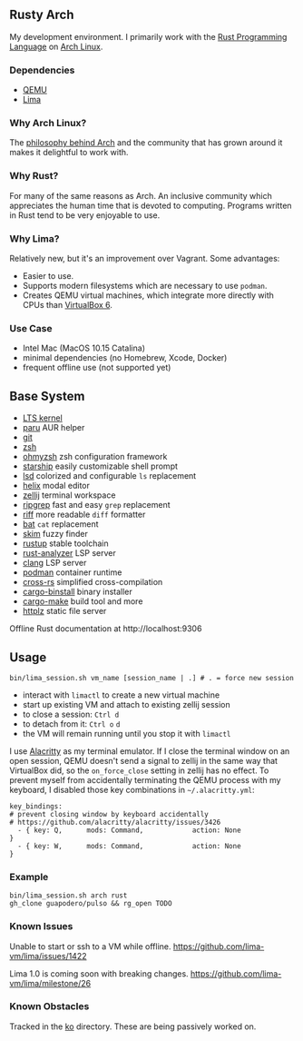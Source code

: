 ## Rusty Arch
My development environment. I primarily work with the [Rust Programming Language](https://www.rust-lang.org/)
on [Arch Linux](https://archlinux.org/).

### Dependencies
- [QEMU](https://www.qemu.org/download/#macos)
- [Lima](https://lima-vm.io/docs/installation/)

### Why Arch Linux?
The [philosophy behind Arch](https://en.wikipedia.org/wiki/Arch_Linux#Design_and_principles) and the community that
has grown around it makes it delightful to work with.

### Why Rust?
For many of the same reasons as Arch. An inclusive community which appreciates the human time that is devoted to
computing. Programs written in Rust tend to be very enjoyable to use.

### Why Lima?
Relatively new, but it's an improvement over Vagrant. Some advantages:
- Easier to use.
- Supports modern filesystems which are necessary to use `podman`.
- Creates QEMU virtual machines, which integrate more directly with CPUs than
  [VirtualBox 6](https://www.virtualbox.org/ticket/14217).

### Use Case
- Intel Mac (MacOS 10.15 Catalina)
- minimal dependencies (no Homebrew, Xcode, Docker)
- frequent offline use (not supported yet)

## Base System

- [LTS kernel](https://archlinux.org/packages/core/x86_64/linux-lts/)
- [paru](https://github.com/Morganamilo/paru) AUR helper
- [git](https://en.wikipedia.org/wiki/Git)
- [zsh](https://en.wikipedia.org/wiki/Z_shell)
- [ohmyzsh](https://ohmyz.sh/) zsh configuration framework
- [starship](https://starship.rs/) easily customizable shell prompt
- [lsd](https://crates.io/crates/lsd) colorized and configurable `ls` replacement
- [helix](https://helix-editor.com/) modal editor
- [zellij](https://zellij.dev/) terminal workspace
- [ripgrep](https://crates.io/crates/ripgrep) fast and easy `grep` replacement
- [riff](https://github.com/walles/riff/) more readable `diff` formatter
- [bat](https://github.com/sharkdp/bat) `cat` replacement
- [skim](https://github.com/lotabout/skim) fuzzy finder
- [rustup](https://rust-lang.github.io/rustup/) stable toolchain
- [rust-analyzer](https://blog.rust-lang.org/2022/02/21/rust-analyzer-joins-rust-org.html) LSP server
- [clang](https://clang.llvm.org/) LSP server
- [podman](https://podman.io/) container runtime
- [cross-rs](https://github.com/cross-rs/cross) simplified cross-compilation
- [cargo-binstall](https://github.com/cargo-bins/cargo-binstall) binary installer
- [cargo-make](https://sagiegurari.github.io/cargo-make/) build tool and more
- [httplz](https://crates.io/crates/https) static file server

Offline Rust documentation at http://localhost:9306

## Usage
`bin/lima_session.sh vm_name [session_name | .] # . = force new session`
- interact with `limactl` to create a new virtual machine
- start up existing VM and attach to existing zellij session
- to close a session: `Ctrl d`
- to detach from it: `Ctrl o` `d`
- the VM will remain running until you stop it with `limactl`

I use [Alacritty](https://alacritty.org/) as my terminal emulator. If I close the terminal window on an open session,
QEMU doesn't send a signal to zellij in the same way that VirtualBox did, so the `on_force_close` setting in zellij has
no effect. To prevent myself from accidentally terminating the QEMU process with my keyboard, I disabled those key
combinations in `~/.alacritty.yml`:
```
key_bindings:
# prevent closing window by keyboard accidentally
# https://github.com/alacritty/alacritty/issues/3426
  - { key: Q,      mods: Command,            action: None             }
  - { key: W,      mods: Command,            action: None             }
```

### Example
```
bin/lima_session.sh arch rust
gh_clone guapodero/pulso && rg_open TODO
```

### Known Issues
Unable to start or ssh to a VM while offline.
https://github.com/lima-vm/lima/issues/1422

Lima 1.0 is coming soon with breaking changes.
https://github.com/lima-vm/lima/milestone/26

### Known Obstacles
Tracked in the [ko](ko/) directory. These are being passively worked on.
